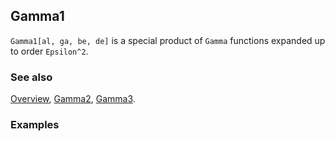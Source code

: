 ## Gamma1

`Gamma1[al, ga, be, de]` is a special product of `Gamma` functions expanded up to order `Epsilon^2`.

### See also

[Overview](Extra/FeynCalc.md), [Gamma2](Gamma2.md), [Gamma3](Gamma3.md).

### Examples